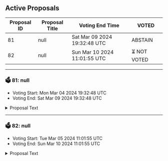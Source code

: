 ## Active Proposals

| Proposal ID | Proposal Title | Voting End Time | VOTED |
|-------------|----------------|-----------------|-------|
| 81 | null | Sat Mar 09 2024 19:32:48 UTC | ABSTAIN |
| 82 | null | Sun Mar 10 2024 11:01:55 UTC | ⏳ NOT VOTED |

---

### 🗳 81: null
- Voting Start: Mon Mar 04 2024 19:32:48 UTC
- Voting End: Sat Mar 09 2024 19:32:48 UTC

<details>
<summary>Proposal Text</summary>
 
null
</details>

---

### 🗳 82: null
- Voting Start: Tue Mar 05 2024 11:01:55 UTC
- Voting End: Sun Mar 10 2024 11:01:55 UTC

<details>
<summary>Proposal Text</summary>
 
null
</details>
